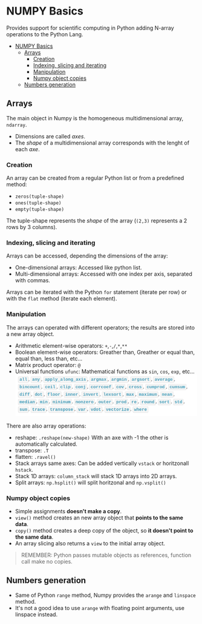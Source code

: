 # NUMPY Basics

Provides support for scientific computing in Python adding N-array operations to the Python Lang.

- [NUMPY Basics](#numpy-basics)
  - [Arrays](#arrays)
    - [Creation](#creation)
    - [Indexing, slicing and iterating](#indexing-slicing-and-iterating)
    - [Manipulation](#manipulation)
    - [Numpy object copies](#numpy-object-copies)
  - [Numbers generation](#numbers-generation)


## Arrays
The main object in Numpy is the homogeneous multidimensional array, `ndarray`.

* Dimensions are called *axes*.
* The *shape* of a multidimensional array corresponds with the lenght of each *axe*.

### Creation

An array can be created from a regular Python list or from a predefined method:
* `zeros(tuple-shape)`
* `ones(tuple-shape)`
* `empty(tuple-shape)`

The tuple-shape represents the *shape* of the array (`(2,3)` represents a 2 rows by 3 columns).


### Indexing, slicing and iterating

Arrays can be accessed, depending the dimensions of the array:

* One-dimensional arrays: Accessed like python list.
* Multi-dimensional arrays: Accessed with one index per axis, separated with commas.

Arrays can be iterated with the Python `for` statement (iterate per row) or with the `flat` method (iterate each element).

### Manipulation

The arrays can operated with different operators; the results are stored into a new array object.

* Arithmetic element-wise operators: `+`,`-`,`/`,`*`,`**`
* Boolean element-wise operators: Greather than, Greather or equal than, equal than, less than, etc...
* Matrix product operator: `@`
* Universal functions `ufunc`: Mathematical functions as `sin`, `cos`, `exp`, etc...
  ![Alt text](resources/numpy_ufunc.png)

There are also array operations:

* reshape: `.reshape(new-shape)` With an axe with -1 the other is automatically calculated.
* transpose: `.T`
* flatten: `.ravel()`
* Stack arrays same axes: Can be added vertically `vstack` or horitzonall `hstack`.
* Stack 1D arrays: `column_stack` will stack 1D arrays into 2D arrays.
* Split arrays: `np.hsplit()` will split horitzonal and `np.vsplit()`

### Numpy object copies
* Simple assignments **doesn't make a copy**.
* `view()` method creates an new array object that **points to the same data**.
* `copy()` method creates a deep copy of the object, so **it doesn't point to the same data**.
* An array slicing also returns a `view` to the initial array object.
> REMEMBER: Python passes mutable objects as references, function call make no copies.


## Numbers generation

* Same of Python `range` method, Numpy provides the `arange` and `linspace` method.
* It's not a good idea to use `arange` with floating point arguments, use linspace instead.
